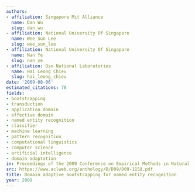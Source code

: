 ```yaml
---
authors:
- affiliation: Singapore Mit Alliance
  name: Dan Wu
  slug: dan_wu
- affiliation: National University Of Singapore
  name: Wee Sun Lee
  slug: wee_sun_lee
- affiliation: National University Of Singapore
  name: Nan Ye
  slug: nan_ye
- affiliation: Dso National Laboratories
  name: Hai Leong Chieu
  slug: hai_leong_chieu
date: '2009-08-06'
estimated_citations: 70
fields:
- bootstrapping
- transduction
- application domain
- effective domain
- named entity recognition
- classifier
- machine learning
- pattern recognition
- computational linguistics
- computer science
- artificial intelligence
- domain adaptation
in: Proceedings of the 2009 Conference on Empirical Methods in Natural Language Processing
src: https://www.aclweb.org/anthology/D/D09/D09-1158.pdf
title: Domain adaptive bootstrapping for named entity recognition
year: 2009
---
```

